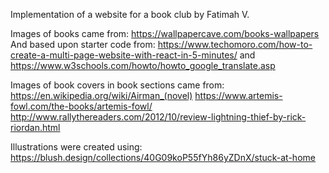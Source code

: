 Implementation of a website for a book club by Fatimah V.

Images of books came from: https://wallpapercave.com/books-wallpapers
And based upon starter code from: https://www.techomoro.com/how-to-create-a-multi-page-website-with-react-in-5-minutes/ and https://www.w3schools.com/howto/howto_google_translate.asp

Images of book covers in book sections came from:
https://en.wikipedia.org/wiki/Airman_(novel)
https://www.artemis-fowl.com/the-books/artemis-fowl/
http://www.rallythereaders.com/2012/10/review-lightning-thief-by-rick-riordan.html

Illustrations were created using:
https://blush.design/collections/40G09koP55fYh86yZDnX/stuck-at-home